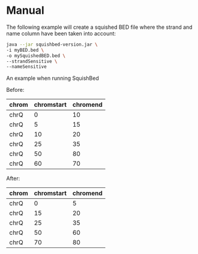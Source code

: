 # Manual

The following example will create a squished BED file where 
the strand and name column have been taken into account:

```bash
java --jar squishbed-version.jar \
-i myBED.bed \
-o mySquishedBED.bed \
--strandSensitive \
--nameSensitive
```

An example when running SquishBed

Before:

chrom | chromstart | chromend
---|---|---
chrQ | 0 | 10
chrQ | 5 | 15
chrQ | 10 | 20
chrQ | 25 | 35
chrQ | 50 | 80
chrQ | 60 | 70

After:

chrom | chromstart | chromend
---|---|---
chrQ | 0 | 5
chrQ | 15 | 20
chrQ | 25 | 35
chrQ | 50 | 60
chrQ | 70 | 80

